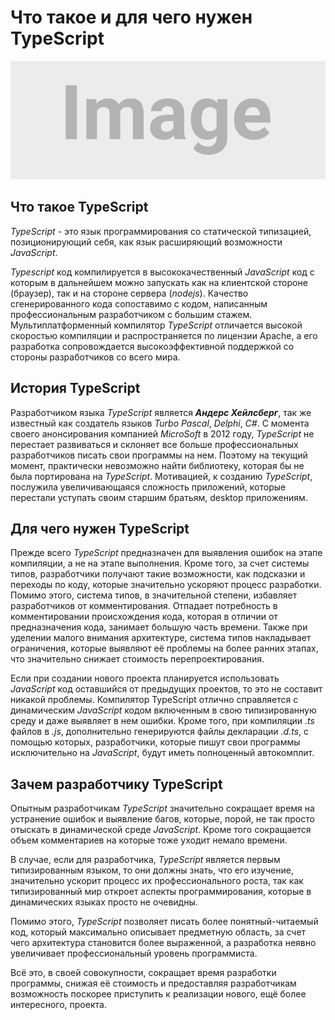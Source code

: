 # Что такое и для чего нужен TypeScript
![Chapter Cover](./images/chapter-cover.png)
## Что такое TypeScript


*TypeScript* - это язык программирования со статической типизацией, позиционирующий себя, как язык расширяющий возможности *JavaScript*.  
  
*Typescript* код компилируется в высококачественный *JavaScript* код с которым в дальнейшем можно запускать как на клиентской стороне (браузер), так и на стороне сервера (*nodejs*). Качество сгенерированного кода сопоставимо с кодом, написанным профессиональным разработчиком с большим стажем. Мультиплатформенный компилятор *TypeScript* отличается высокой скоростью компиляции и  распространяется по лицензии Apache, а его разработка сопровождается высокоэффективной поддержкой со стороны разработчиков со всего мира.

## История TypeScript


Разработчиком языка *TypeScript* является ***Андерс Хейлсберг***, так же известный как создатель языков *Turbo Pascal*, *Delphi*, *C#*. С момента своего анонсирования компанией *MicroSoft* в 2012 году, *TypeScript* не перестает развиваться и склоняет все больше профессиональных разработчиков писать свои программы на нем. Поэтому на текущий момент, практически невозможно найти библиотеку, которая бы не была портирована на *TypeScript*. Мотивацией, к созданию *TypeScript*, послужила увеличивающаяся сложность приложений, которые перестали уступать своим старшим братьям, desktop приложениям.


## Для чего нужен TypeScript


Прежде всего *TypeScript* предназначен для выявления ошибок на этапе компиляции, а не на этапе выполнения. Кроме того, за счет системы типов, разработчики получают такие возможности, как подсказки и переходы по коду, которые значительно ускоряют процесс разработки. Помимо этого, система типов, в значительной степени, избавляет разработчиков от комментирования. Отпадает потребность в комментировании происхождения кода, которая в отличии от предназначения кода, занимает большую часть времени. Также при уделении малого внимания архитектуре, система типов накладывает ограничения, которые выявляют её проблемы на более ранних этапах, что значительно снижает стоимость перепроектирования.

Если при создании нового проекта планируется использовать *JavaScript* код оставшийся от предыдущих проектов, то это не составит никакой проблемы. Компилятор TypeScript отлично справляется с динамическим *JavaScript* кодом включенным в свою типизированную среду и даже выявляет в нем ошибки. Кроме того, при компиляции *.ts* файлов в *.js*, дополнительно генерируются файлы декларации *.d.ts*, с помощью которых, разработчики, которые пишут  свои программы исключительно на *JavaScript*, будут иметь полноценный автокомплит.

## Зачем разработчику TypeScript


Опытным разработчикам *TypeScript* значительно сокращает время на устранение ошибок и выявление багов, которые, порой, не так просто отыскать в динамической среде *JavaScript*. Кроме того сокращается объем комментариев на которые тоже уходит немало времени.

В случае, если для разработчика, *TypeScript* является первым типизированным языком, то они должны знать, что его изучение, значительно ускорит процесс их профессионального роста, так как типизированный мир откроет аспекты программирования, которые в динамических языках просто не очевидны.

Помимо этого, *TypeScript* позволяет писать более понятный-читаемый код, который максимально описывает предметную область, за счет чего архитектура становится более выраженной, а разработка неявно увеличивает профессиональный уровень программиста.

Всё это, в своей совокупности, сокращает время разработки программы, снижая её стоимость и предоставляя разработчикам возможность поскорее приступить к реализации нового, ещё более интересного, проекта.
